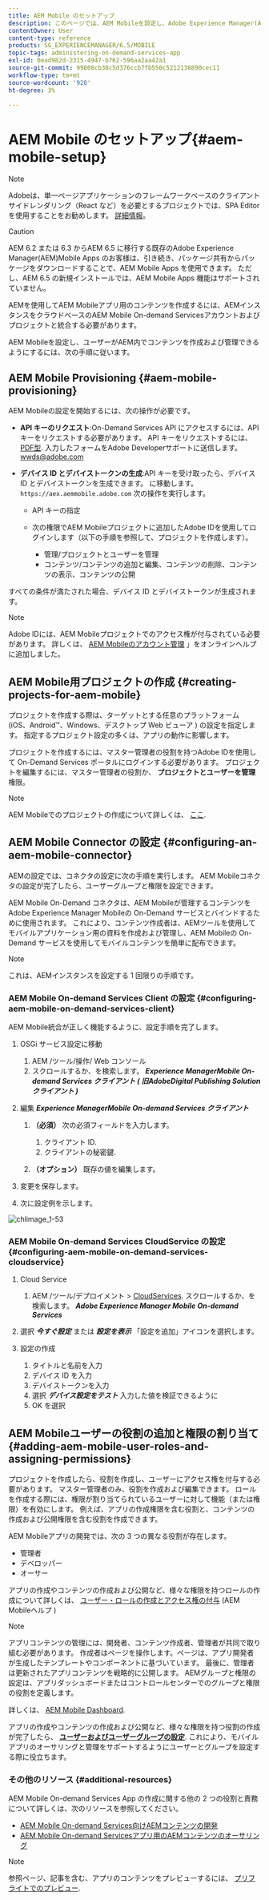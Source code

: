 ```yaml
---
title: AEM Mobile のセットアップ
description: このページでは、AEM Mobileを設定し、Adobe Experience Manager(AEM) 内でコンテンツを作成および管理できるようにする方法について説明します。 このページでは、AEMインスタンスをクラウドベースのAEM Mobile On-demand Servicesアカウントおよびプロジェクトと統合する方法について説明します。
contentOwner: User
content-type: reference
products: SG_EXPERIENCEMANAGER/6.5/MOBILE
topic-tags: administering-on-demand-services-app
exl-id: 0ead982d-2315-4947-b762-596aa2aa42a1
source-git-commit: 99808cb38c5d376ccb7fb550c5212138890cec11
workflow-type: tm+mt
source-wordcount: '928'
ht-degree: 3%

---
```


# AEM Mobile のセットアップ{#aem-mobile-setup}

>[!NOTE]
>
>Adobeは、単一ページアプリケーションのフレームワークベースのクライアントサイドレンダリング（React など）を必要とするプロジェクトでは、SPA Editor を使用することをお勧めします。 [詳細情報](/help/sites-developing/spa-overview.md)。

>[!CAUTION]
>
>AEM 6.2 または 6.3 からAEM 6.5 に移行する既存のAdobe Experience Manager(AEM)Mobile Apps のお客様は、引き続き、パッケージ共有からパッケージをダウンロードすることで、AEM Mobile Apps を使用できます。 ただし、AEM 6.5 の新規インストールでは、AEM Mobile Apps 機能はサポートされていません。

AEMを使用してAEM Mobileアプリ用のコンテンツを作成するには、AEMインスタンスをクラウドベースのAEM Mobile On-demand Servicesアカウントおよびプロジェクトと統合する必要があります。

AEM Mobileを設定し、ユーザーがAEM内でコンテンツを作成および管理できるようにするには、次の手順に従います。

## AEM Mobile Provisioning {#aem-mobile-provisioning}

AEM Mobileの設定を開始するには、次の操作が必要です。

* **API キーのリクエスト**:On-Demand Services API にアクセスするには、API キーをリクエストする必要があります。 API キーをリクエストするには、 [PDF型](https://helpx.adobe.com/digital-publishing-solution/help/aem-mobile-end-of-life-faq.html). 入力したフォームをAdobe Developerサポートに送信します。 [wwds@adobe.com](mailto:wwds@adobe.com)

* **デバイス ID とデバイストークンの生成**:API キーを受け取ったら、デバイス ID とデバイストークンを生成できます。 に移動します。 `https://aex.aemmobile.adobe.com` 次の操作を実行します。

   * API キーの指定
   * 次の権限でAEM Mobileプロジェクトに追加したAdobe IDを使用してログインします（以下の手順を参照して、プロジェクトを作成します）。

      * 管理/プロジェクトとユーザーを管理
      * コンテンツ/コンテンツの追加と編集、コンテンツの削除、コンテンツの表示、コンテンツの公開

すべての条件が満たされた場合、デバイス ID とデバイストークンが生成されます。

>[!NOTE]
>
>Adobe IDには、AEM Mobileプロジェクトでのアクセス権が付与されている必要があります。 詳しくは、 [AEM Mobileのアカウント管理](https://helpx.adobe.com/digital-publishing-solution/help/aem-mobile-end-of-life-faq.html) 」をオンラインヘルプに追加しました。

## AEM Mobile用プロジェクトの作成 {#creating-projects-for-aem-mobile}

プロジェクトを作成する際は、ターゲットとする任意のプラットフォーム (iOS、Android™、Windows、デスクトップ Web ビューア ) の設定を指定します。 指定するプロジェクト設定の多くは、アプリの動作に影響します。

プロジェクトを作成するには、マスター管理者の役割を持つAdobe IDを使用して On-Demand Services ポータルにログインする必要があります。 プロジェクトを編集するには、マスター管理者の役割か、 **プロジェクトとユーザーを管理** 権限。

>[!NOTE]
>
>AEM Mobileでのプロジェクトの作成について詳しくは、 [ここ](https://helpx.adobe.com/digital-publishing-solution/help/creating-projects.html).

## AEM Mobile Connector の設定 {#configuring-an-aem-mobile-connector}

AEMの設定では、コネクタの設定に次の手順を実行します。 AEM Mobileコネクタの設定が完了したら、ユーザーグループと権限を設定できます。

AEM Mobile On-Demand コネクタは、AEM Mobileが管理するコンテンツをAdobe Experience Manager Mobileの On-Demand サービスとバインドするために使用されます。 これにより、コンテンツ作成者は、AEMツールを使用してモバイルアプリケーション用の資料を作成および管理し、AEM Mobileの On-Demand サービスを使用してモバイルコンテンツを簡単に配布できます。

>[!NOTE]
>
>これは、AEMインスタンスを設定する 1 回限りの手順です。

### AEM Mobile On-demand Services Client の設定 {#configuring-aem-mobile-on-demand-services-client}

AEM Mobile統合が正しく機能するように、設定手順を完了します。

1. OSGi サービス設定に移動

   1. AEM /ツール/操作/ Web コンソール
   1. スクロールするか、を検索します。 ***Experience ManagerMobile On-demand Services クライアント ( 旧AdobeDigital Publishing Solution クライアント )***

1. 編集 ***Experience ManagerMobile On-demand Services クライアント***

   1. **（必須）** 次の必須フィールドを入力します。

      1. クライアント ID.
      1. クライアントの秘密鍵.

   1. **（オプション）** 既存の値を編集します。

1. 変更を保存します。
1. 次に設定例を示します。

![chlimage_1-53](assets/chlimage_1-53.png)

### AEM Mobile On-demand Services CloudService の設定 {#configuring-aem-mobile-on-demand-services-cloudservice}

1. Cloud Service

   1. AEM /ツール/デプロイメント > [CloudServices](http://localhost:4502/libs/cq/core/content/tools/cloudservices.html). スクロールするか、を検索します。 ***Adobe Experience Manager Mobile On-demand Services***

1. 選択 ***今すぐ設定*** または ***設定を表示*** 「設定を追加」アイコンを選択します。

1. 設定の作成

   1. タイトルと名前を入力
   1. デバイス ID を入力
   1. デバイストークンを入力
   1. 選択 ***デバイス設定をテスト*** 入力した値を検証できるように
   1. OK を選択

## AEM Mobileユーザーの役割の追加と権限の割り当て {#adding-aem-mobile-user-roles-and-assigning-permissions}

プロジェクトを作成したら、役割を作成し、ユーザーにアクセス権を付与する必要があります。 マスター管理者のみ、役割を作成および編集できます。 ロールを作成する際には、権限が割り当てられているユーザーに対して機能（または権限）を有効にします。 例えば、アプリの作成権限を含む役割と、コンテンツの作成および公開権限を含む役割を作成できます。

AEM Mobileアプリの開発では、次の 3 つの異なる役割が存在します。

* 管理者
* デベロッパー
* オーサー

アプリの作成やコンテンツの作成および公開など、様々な権限を持つロールの作成について詳しくは、 [ユーザー・ロールの作成とアクセス権の付与](https://helpx.adobe.com/digital-publishing-solution/help/account-admin-dps.html) (AEM Mobileヘルプ )

>[!NOTE]
>
>アプリコンテンツの管理には、開発者、コンテンツ作成者、管理者が共同で取り組む必要があります。 作成者はページを操作します。ページは、アプリ開発者が生成したテンプレートやコンポーネントに基づいています。 最後に、管理者は更新されたアプリコンテンツを戦略的に公開します。 AEMグループと権限の設定は、アプリダッシュボードまたはコントロールセンターでのグループと権限の役割を定義します。
>
>詳しくは、 [AEM Mobile Dashboard](/help/mobile/mobile-apps-ondemand-application-dashboard.md).

アプリの作成やコンテンツの作成および公開など、様々な権限を持つ役割の作成が完了したら、 [**ユーザーおよびユーザーグループの設定**](/help/mobile/aem-mobile-configure-users.md). これにより、モバイルアプリのオーサリングと管理をサポートするようにユーザーとグループを設定する際に役立ちます。

### その他のリソース {#additional-resources}

AEM Mobile On-demand Services App の作成に関する他の 2 つの役割と責務について詳しくは、次のリソースを参照してください。

* [AEM Mobile On-demand Services向けAEMコンテンツの開発](/help/mobile/aem-mobile-on-demand.md)
* [AEM Mobile On-demand Servicesアプリ用のAEMコンテンツのオーサリング](/help/mobile/mobile-apps-ondemand.md)

>[!NOTE]
>
>参照ページ、記事を含む、アプリのコンテンツをプレビューするには、 [プリフライトでのプレビュー](/help/mobile/aem-mobile-manage-ondemand-services.md).
